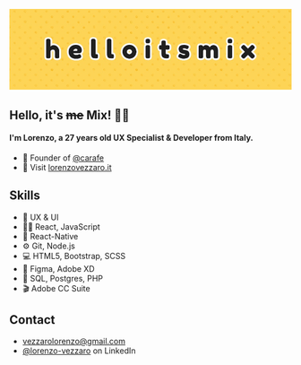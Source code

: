 ![](./src/img/bg.jpg)

## Hello, it's ~~me~~ Mix! 👋🏻
#### I'm Lorenzo, a 27 years old UX Specialist & Developer from Italy.


- 🧭 Founder of [@carafe](https://bit.ly/carafe-app)
- 👥 Visit [lorenzovezzaro.it](https://lorenzovezzaro.it)

## Skills
- 🎢 UX & UI
- 👨‍💻 React, JavaScript
- 📱 React-Native
- ⚙️ Git, Node.js
- 💻 HTML5, Bootstrap, SCSS
- 🎨 Figma, Adobe XD
- 💾 SQL, Postgres, PHP
- 🎬 Adobe CC Suite

## Contact
- [vezzarolorenzo@gmail.com](mailto:vezzarolorenzo@gmail.com)
- [@lorenzo-vezzaro](https://www.linkedin.com/in/lorenzo-vezzaro) on LinkedIn
